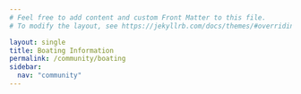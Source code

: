 ```yaml
---
# Feel free to add content and custom Front Matter to this file.
# To modify the layout, see https://jekyllrb.com/docs/themes/#overriding-theme-defaults

layout: single
title: Boating Information
permalink: /community/boating
sidebar:
  nav: "community"
---
```

